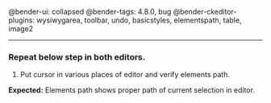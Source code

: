 @bender-ui: collapsed
@bender-tags: 4.8.0, bug
@bender-ckeditor-plugins: wysiwygarea, toolbar, undo, basicstyles, elementspath, table, image2

----

### Repeat below step in both editors.

1. Put cursor in various places of editor and verify elements path.

**Expected:** Elements path shows proper path of current selection in editor.
